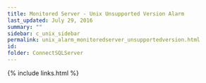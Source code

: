 ```yaml
---
title: ﻿Monitored Server - Unix Unsupported Version Alarm
last_updated: July 29, 2016
summary: ""
sidebar: c_unix_sidebar
permalink: unix_alarm_monitoredserver_unsupportedversion.html
id:
folder: ConnectSQLServer
---
```




{% include links.html %}
